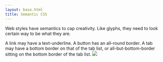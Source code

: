 ```yaml
---
layout: base.html
title: Semantic CSS
---
```


Web styles have semantics to cap creativity. Like glyphs, they need to look certain way to be what they are.

A link may have a text-underline. A button has an all-round border. A tab may have a bottom border on that of the tab list, or all-but-bottom-border sitting on the bottom border of the tab list. ![](/en/images/css-interactives.png)

